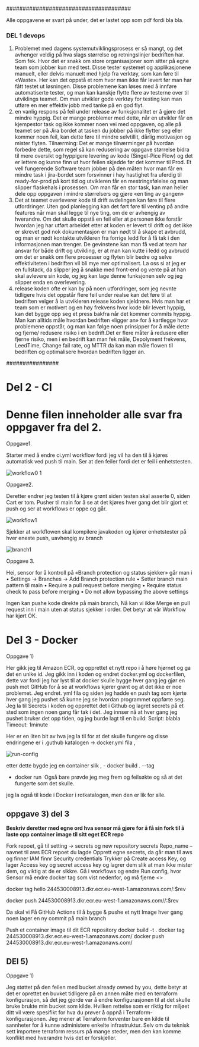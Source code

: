 
######################################


Alle oppgavene er svart på under, det er lastet opp som pdf fordi bla bla. 

### DEL 1 devops


1. Problemet med dagens systemutviklingsprosess er så mangt, og det avhenger veldig på hva
   slags størrelse og retningslinjer bedriften har. Som fek. Hvor det er snakk om store
   organisasjoner som sitter på egne team som jobber kun med test. Disse tester systemet og
   applikasjonene manuelt, eller delvis manuelt med hjelp fra verktøy, som kan føre til
   «Waste». Her kan det oppstå et rom hvor man ikke får levert før man har fått testet ut
   løsningen. Disse problemene kan løses med å innføre automatiserte tester, og man kan
   kanskje flytte flere av testerne over til utviklings teamet. Om man utvikler gode verktøy for
   testing kan man utføre en mer effektiv jobb med tanke på en god flyt.
2. en vanlig respons på feil under release av funksjonalitet er å gjøre det mindre hyppig.
   Det er mange problemer med dette, når en utvikler får en kjempestor task og ikke kommer
   noen vei med oppgaven, og alle på teamet ser på Jira bordet at tasken du jobber på ikke
   flytter seg eller kommer noen feil, kan dette føre til mindre selvtillit, dårlig motivasjon og
   mister flyten.
   Tilnærming: Det er mange tilnærminger på hvordan forbedre dette, som regel så kan
   redusering av oppgave størrelse bidra til mere oversikt og hyppigere levering av kode
   (Singel-Pice Flow) og det er lettere og kunne finn ut hvor feilen skjedde før det kommer til
   Prod. Et vell fungerende Software team jobber på den måten hvor man får en mindre task i
   jira-bordet som forsvinner i høy hastighet fra uferdig til ready-for-prod på kort tid og
   utvikleren får en mestringsfølelse og man slipper flaskehals i prosessen. Om man får en stor
   task, kan man heller dele opp oppgaven i mindre størrelsers og gjøre «en ting av gangen»
3. Det at teamet overleverer kode til drift avdelingen kan føre til flere utfordringer.
   Uten god planlegging kan det ført føre til venting på andre features når man skal legge til
   nye ting, om de er avhengig av hverandre. Om det skulle oppstå en feil eller at personen ikke
   forstår hvordan jeg har utført arbeidet etter at koden er levert til drift og det ikke er skrevet
   god nok dokumentasjon er man nødt til å skape et avbrudd, og man er nødt kontakte
   utvikleren fra forrige ledd for å få tak i den informasjonen man trenger. De gevinstene kan
   man få ved at team har ansvar for både drift og utvikling, er at man kan kutte i ledd og
   avbrudd om det er snakk om flere prosesser og flyten blir bedre og selve effektiviteten i
   bedriften vil bli mye mer optimalisert.
   La oss si at jeg er en fullstack, da slipper jeg å snakke med front-end og vente på at han skal
   avlevere sin kode, og jeg kan lage denne funksjonen selv og jeg slipper enda en overlevering.
4. release koden ofte er kan by på noen utfordringer, som jeg nevnte tidligere hvis det oppstår
   flere feil under realse kan det føre til at bedriften velger å la utvikleren release koden
   sjeldnere. Hvis man har et team som er motivert og en høy frekvens hvor kode blir levert
   hyppig, kan det bygge opp seg et press bakfra når det kommer commits hyppig.
   Man kan alltids måle hvordan bedriften «ligger an» for å kartlegge hvor problemene
   oppstår, og man kan følge noen prinsipper for å måle dette og fjerne/ redusere risiko i en
   bedrift.Det er flere måter å redusere eller fjerne risiko, men i en bedrift kan man fek måle,
   Depolyment frekvens, LeedTime, Change fail rate, og MTTR da kan man måle flowen til
   bedriften og optimalisere hvordan bedriften ligger an.

################

# Del 2 - CI

# Denne filen inneholder alle svar fra oppgaver fra del 2.


Oppgave1.

Starter med å endre ci.yml workflow fordi jeg vil ha den til å kjøres automatisk ved push til main.
Ser at den feiler fordi det er feil i enhetstesten.

![workflow0 1](https://user-images.githubusercontent.com/69800718/206912953-49137e15-54b1-4135-b4fb-6e5c3f76c1fb.png)



Oppgave2.

Deretter endrer jeg testen til å kjøre grønt siden testen skal asserte 0, siden Cart er tom. Pusher til
main for å se at det kjøres hver gang det blir gjort et push og ser at workflows er oppe og går.

![workflow1](https://user-images.githubusercontent.com/69800718/206912982-45fc88cf-9073-492a-bba0-f54af29f2294.png)



Sjekker at workflowen skal kompilere javakoden og kjører enhetstester på hver eneste push,
uavhengig av branch


![branch1](https://user-images.githubusercontent.com/69800718/206913018-28a24dce-9f64-4d9f-8b6b-b569bc21e896.png)




Oppgave 3.


Hei, sensor for å kontroll på «Branch protection og status sjekker» går man i
• Settings -> Branches -> Add Branch protection rule
• Setter branch main pattern til main
• Require a pull request before merging
• Require status check to pass before merging
• Do not allow bypassing the above settings


Ingen kan pushe kode direkte på main branch, Nå kan vi ikke Merge en pull request inn i main uten
at status sjekker i order. Det betyr at vår Workflow har kjørt OK.



# Del 3 - Docker

Oppgave 1)


Her gikk jeg til Amazon ECR, og opprettet et nytt repo i å høre hjørnet og ga det en unike id.
Jeg gikk inn i koden og endret docker.yml og dockerfilen, dette var fordi jeg har lyst til at docker
skulle bygge hver gang jeg gjør en push mot GitHub for å se at workflows kjører grønt og at det ikke
er noe problemet. Jeg endret. yml fila og siden jeg hadde en push tag som kjørte hver gang jeg
pushet så kunne jeg se hvordan programmet oppførte seg. Jeg la til Secrets i koden og opprettet det
i Github og lagret secrets på et sted som ingen noen gang får tak i det. Jeg innser nå at hver gang jeg
pushet bruker det opp tiden, og jeg burde lagt til en 
   build:
      Script: blabla
      Timeout: 1minute

Her er en liten bit av hva jeg la til for at det skulle fungere og disse endringene er i .guthub katalogen ->  docker.yml fila , 

![run-config](https://user-images.githubusercontent.com/69800718/206913067-72a7fb73-0d31-4ea9-9e55-b62e6abdc818.png)


etter dette bygde jeg en container slik , - docker build . --tag <give the image a name>
  - docker run <image tag used above>
    Også bare prøvde jeg meg frem og feilsøkte og så at det fungerte som det skulle.

jeg la også til kode i Docker i rotkatalogen, men den er lik for alle.



## oppgave 3) del 3

**Beskriv deretter med egne ord hva sensor må gjøre for å få sin fork til å laste opp container image
til sitt eget ECR repo**


Fork repoet, gå til setting -> secrets og new repository secrets
Repo_name – navnet til aws ECR repoet du lagde
Opprett egne secrets, da går man til aws og finner IAM finnr Security credentials
Trykker på Create access Key, og lager Access key og secret access key og lagrer dem slik at man ikke
mister dem, og viktig at de er sikkre.
Gå i workflows og endre Run config, hvor Sensor må endre docker tag som vist nedenfor, og må
fjerne <>

docker tag hello 244530008913.dkr.ecr.eu-west-1.amazonaws.com/<insert sensor bruker>:$rev

docker push 244530008913.dkr.ecr.eu-west-1.amazonaws.com//<insert sensor bruker>:$rev

Da skal vi Få GitHub Actions til å bygge & pushe et nytt Image hver gang noen lager en ny commit på
main branch

Push et container image til dit ECR repository
docker build -t <ditt tagnavn> .
docker tag <ditt tagnavn> 244530008913.dkr.ecr.eu-west-1.amazonaws.com/<ditt ECR repo navn>
docker push 244530008913.dkr.ecr.eu-west-1.amazonaws.com/<ditt ECR repo navn>


## DEl 5) 

Oppgave 1) 

Jeg støttet på den feilen med bucket already owned by you, dette betyr at det er oprettet en buvket
tidligere på en annen måte med en terraform konfigurasjon, så det jeg gjorde var å endre
konfigurasjonen til at det skulle bruke brukte min bucket som kilde. Hvilken rettelse som er riktig for
miljøet ditt vil være spesifikt for hva du prøver å oppnå i Terraform-konfigurasjonen.
Jeg mener at Terraform forventer bare en kilde til sannheter for å kunne administere enkelte
infrastruktur. Selv om du teknisk sett importere terraform ressurs på mange steder, men den kan
komme konflikt med hverandre hvis det er forskjeller.

